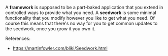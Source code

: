 A **framework** is supposed to be a part-baked application that you extend in controlled ways to provide what you need. A **seedwork** is some minimal functionality that you modify however you like to get what you need. Of course this means that there's no way for you to get common updates to the seedwork, once you grow it you own it. 


References:

- https://martinfowler.com/bliki/Seedwork.html